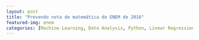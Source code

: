 ```yaml
---
layout: post
title: "Prevendo nota de matemática do ENEM de 2016"
featured-img: enem
categories: [Machine Learning, Data Analysis, Python, Linear Regression, Random Forest]
---
```

